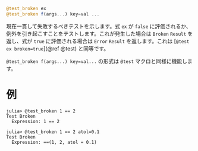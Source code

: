 ```julia
@test_broken ex
@test_broken f(args...) key=val ...
```

現在一貫して失敗するべきテストを示します。式 `ex` が `false` に評価されるか、例外を引き起こすことをテストします。これが発生した場合は `Broken` `Result` を返し、式が `true` に評価される場合は `Error` `Result` を返します。これは [`@test ex broken=true`](@ref @test) と同等です。

`@test_broken f(args...) key=val...` の形式は `@test` マクロと同様に機能します。

# 例

```jldoctest
julia> @test_broken 1 == 2
Test Broken
  Expression: 1 == 2

julia> @test_broken 1 == 2 atol=0.1
Test Broken
  Expression: ==(1, 2, atol = 0.1)
```
